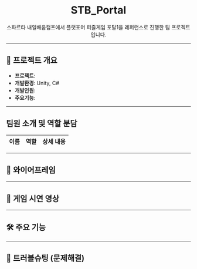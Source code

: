 <div align="center">

# STB_Portal
스파르타 내일배움캠프에서 플랫포머 퍼즐게임 포탈1을 레퍼런스로 진행한 팀 프로젝트입니다.

</div>
  
----
  
## 📌 프로젝트 개요
  
- **프로젝트**: 
- **개발환경**: Unity, C#  
- **개발인원**: 
- **주요기능**:  
  
  
----
  
##  팀원 소개 및 역할 분담
  
| 이름 | 역할 | 상세 내용 |
| ---- | ---- | ---- |

----
  
## 📖 와이어프레임

----
  
## 🎥 게임 시연 영상
  
----
  
## 🛠️ 주요 기능
  

----
  
## 🚀 트러블슈팅 (문제해결)
  
